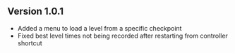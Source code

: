 
## Version 1.0.1
- Added a menu to load a level from a specific checkpoint
- Fixed best level times not being recorded after restarting from controller shortcut


